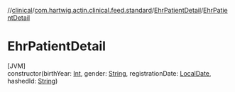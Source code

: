 //[clinical](../../../index.md)/[com.hartwig.actin.clinical.feed.standard](../index.md)/[EhrPatientDetail](index.md)/[EhrPatientDetail](-ehr-patient-detail.md)

# EhrPatientDetail

[JVM]\
constructor(birthYear: [Int](https://kotlinlang.org/api/latest/jvm/stdlib/kotlin/-int/index.html), gender: [String](https://kotlinlang.org/api/latest/jvm/stdlib/kotlin/-string/index.html), registrationDate: [LocalDate](https://docs.oracle.com/javase/8/docs/api/java/time/LocalDate.html), hashedId: [String](https://kotlinlang.org/api/latest/jvm/stdlib/kotlin/-string/index.html))
